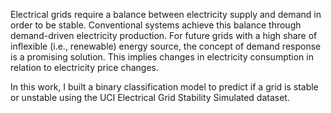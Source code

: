 Electrical grids require a balance between electricity supply and demand in order to be stable. 
Conventional systems achieve this balance through demand-driven electricity production. 
For future grids with a high share of inflexible (i.e., renewable) energy source, the concept of demand response is a promising solution. 
This implies changes in electricity consumption in relation to electricity price changes. 


In this work, I built a binary classification model to predict if a grid is stable or unstable using the UCI Electrical Grid Stability Simulated dataset.